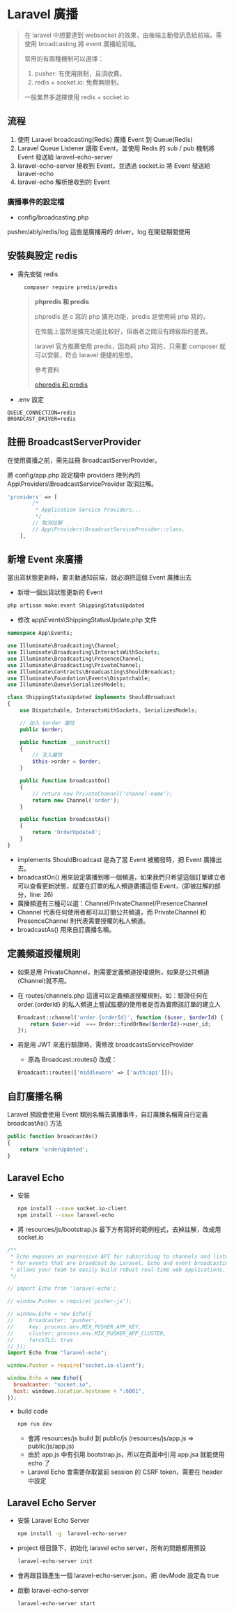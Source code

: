 # Laravel 廣播

> 在 laravel 中想要達到 websocket 的效果，由後端主動發訊息給前端，需使用 broadcasting 將 event 廣播給前端。
>
> 常用的有兩種機制可以選擇：
>
> 1. pusher: 有使用限制，且須收費。
> 2. redis + socket.io: 免費無限制。
>
> 一般業界多選擇使用 redis + socket.io

## 流程

1. 使用 Laravel broadcasting(Redis) 廣播 Event 到 Queue(Redis)
2. Laravel Queue Listener 讀取 Event，並使用 Redis 的 sub / pub 機制將 Event 發送給 laravel-echo-server
3. laravel-echo-server 接收到 Event，並透過 socket.io 將 Event 發送給 laravel-echo
4. laravel-echo 解析接收到的 Event

### 廣播事件的設定檔

- config/broadcasting.php

pusher/ably/redis/log 這些是廣播用的 driver，log 在開發期間使用

## 安裝與設定 redis

- 需先安裝 redis

  ```bash
    composer require predis/predis
  ```

  > **phpredis 和 predis**
  >
  > phpredis 是 c 寫的 php 擴充功能，predis 是使用純 php 寫的，
  >
  > 在性能上當然是擴充功能比較好，但兩者之間沒有跨級距的差異。
  >
  > laravel 官方推薦使用 predis，因為純 php 寫的，只需要 composer 就可以安裝，符合 laravel 便捷的思想。
  >
  > 參考資料
  >
  > [phpredis 和 predis](https://learnku.com/articles/7259/phpredis-and-predis)

- .env 設定

```env
QUEUE_CONNECTION=redis
BROADCAST_DRIVER=redis
```

## 註冊 BroadcastServerProvider

在使用廣播之前，需先註冊 BroadcastServerProvider。

將 config/app.php 設定檔中 providers 陣列內的 App\Providers\BroadcastServiceProvider 取消註解。

```php
'providers' => [
        /*
         * Application Service Providers...
         */
        // 取消註解
        // App\Providers\BroadcastServiceProvider::class,
    ],

```

## 新增 Event 來廣播

當出貨狀態更新時，要主動通知前端，就必須把這個 Event 廣播出去

- 新增一個出貨狀態更新的 Event

```php
php artisan make:event ShippingStatusUpdated
```

- 修改 app\Events\ShippingStatusUpdate.php 文件

```php
namespace App\Events;

use Illuminate\Broadcasting\Channel;
use Illuminate\Broadcasting\InteractsWithSockets;
use Illuminate\Broadcasting\PresenceChannel;
use Illuminate\Broadcasting\PrivateChannel;
use Illuminate\Contracts\Broadcasting\ShouldBroadcast;
use Illuminate\Foundation\Events\Dispatchable;
use Illuminate\Queue\SerializesModels;

class ShippingStatusUpdated implements ShouldBroadcast
{
    use Dispatchable, InteractsWithSockets, SerializesModels;

    // 加入 $order 屬性
    public $order;

    public function __construct()
    {
        // 注入屬性
        $this->order = $order;
    }

    public function broadcastOn()
    {
        // return new PrivateChannel('channel-name');
        return new Channel('order');
    }

    public function broadcastAs()
    {
        return 'OrderUpdated';
    }
}
```

- implements ShouldBroadcast 是為了當 Event 被觸發時，把 Event 廣播出去。
- broadcastOn() 用來設定廣播到哪一個頻道，如果我們只希望這個訂單建立者可以查看更新狀態，就要在訂單的私人頻道廣播這個 Event，(即被註解的部分，line: 26)
- 廣播頻道有三種可以選：Channel/PrivateChannel/PresenceChannel
- Channel 代表任何使用者都可以訂閱公共頻道，而 PrivateChannel 和 PresenceChannel 則代表需要授權的私人頻道。
- broadcastAs() 用來自訂廣播名稱。

## 定義頻道授權規則

- 如果是用 PrivateChannel，則需要定義頻道授權規則，如果是公共頻道(Channel)就不用。
- 在 routes/channels.php 這邊可以定義頻道授權規則，如：驗證任何在 order.{orderId} 的私人頻道上嘗試監聽的使用者是否為實際該訂單的建立人

  ```php
  Broadcast::channel('order.{orderId}', function ($user, $orderId) {
      return $user->id  === Order::findOrNew($orderId)->user_id;
  });
  ```

- 若是用 JWT 來進行驗證時，需修改 broadcastsServiceProvider

  - 原為 Broadcast::routes() 改成：

  ```php
  Broadcast::routes(['middleware' => ['auth:api']]);
  ```

## 自訂廣播名稱

Laravel 預設會使用 Event 類別名稱去廣播事件，自訂廣播名稱需自行定義 broadcastAs() 方法

```php
public function broadcastAs()
{
    return 'orderUpdated';
}
```

## Laravel Echo

- 安裝

  ```bash
  npm install --save socket.io-client
  npm install --save laravel-echo
  ```

- 將 resources/js/bootstrap.js 最下方有寫好的範例程式，去掉註解，改成用 socket.io

```javascript
/**
 * Echo exposes an expressive API for subscribing to channels and listening
 * for events that are broadcast by Laravel. Echo and event broadcasting
 * allows your team to easily build robust real-time web applications.
 */

// import Echo from 'laravel-echo';

// window.Pusher = require('pusher-js');

// window.Echo = new Echo({
//     broadcaster: 'pusher',
//     key: process.env.MIX_PUSHER_APP_KEY,
//     cluster: process.env.MIX_PUSHER_APP_CLUSTER,
//     forceTLS: true
// });
import Echo from "laravel-echo";

window.Pusher = require("socket.io-client");

window.Echo = new Echo({
  broadcaster: "socket.io",
  host: windows.location.hostname + ":6001",
});
```

- build code

  ```bash
  npm run dev
  ```

  - 會將 resources/js build 到 public/js (resources/js/app.js => public/js/app.js)
  - 由於 app.js 中有引用 bootstrap.js，所以在頁面中引用 app.jsa 就能使用 echo 了
  - Laravel Echo 會需要存取當前 session 的 CSRF token，需要在 header 中設定

## Laravel Echo Server

- 安裝 Laravel Echo Server

  ```bash
  npm install -g  laravel-echo-server
  ```

- project 根目錄下，初始化 laravel echo server，所有的問題都用預設

  ```bash
  laravel-echo-server init
  ```

- 會再跟目錄產生一個 laravel-echo-server.json，把 devMode 設定為 true
- 啟動 laravel-echo-server

  ```bash
  laravel-echo-server start
  ```
